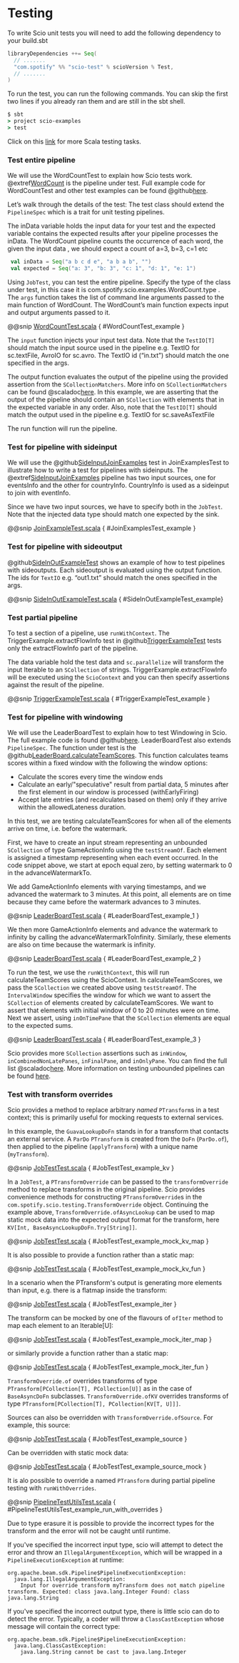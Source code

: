 # Testing

To write Scio unit tests you will need to add the following dependency to your build.sbt

```sbt
libraryDependencies ++= Seq(
  // .......
  "com.spotify" %% "scio-test" % scioVersion % Test,
  // .......
)
```
To run the test, you can run the following commands. You can skip the first two lines if you already ran them and are still in the sbt shell.

```cmd
$ sbt
> project scio-examples
> test
```
Click on this [link](https://www.scala-sbt.org/1.x/docs/Testing.html) for more Scala testing tasks.

### Test entire pipeline
We will use the WordCountTest to explain how Scio tests work. @extref[WordCount](example:WordCount) is the pipeline under test. Full example code for WordCountTest and other test examples can be found @github[here](/scio-examples/src/test).

Let’s walk through the details of the test: The test class should extend the `PipelineSpec` which is a trait for unit testing pipelines.

The inData variable holds the input data for your test and the expected variable contains the expected results after your pipeline processes the inData. The WordCount pipeline counts the occurrence of each word, the given the input data , we should expect a count of a=3, b=3, c=1 etc
```scala mdoc
 val inData = Seq("a b c d e", "a b a b", "")
 val expected = Seq("a: 3", "b: 3", "c: 1", "d: 1", "e: 1")
```

Using `JobTest`, you can test the entire pipeline. Specify the type of the class under test, in this case it is com.spotify.scio.examples.WordCount.type . The `args` function takes the list of command line arguments passed to the main function of WordCount.  The WordCount’s main function expects input and output arguments passed to it.

@@snip [WordCountTest.scala](/scio-examples/src/test/scala/com/spotify/scio/examples/WordCountTest.scala) { #WordCountTest_example }

The `input` function injects your input test data. Note that the `TestIO[T]` should match the input source used in the pipeline e.g. TextIO for sc.textFile, AvroIO for sc.avro. The TextIO id (“in.txt”) should match the one specified in the args.

The output function evaluates the output of the pipeline using the provided assertion from the `SCollectionMatchers`. More info on `SCollectionMatchers` can be found @scaladoc[here](com.spotify.scio.testing.SCollectionMatchers$). In this example, we are asserting that the output of the pipeline should contain an `SCollection` with elements that in the expected variable in any order.
Also, note that the `TestIO[T]` should match the output used in the pipeline e.g. TextIO for sc.saveAsTextFile

The run function will run the pipeline.

### Test for pipeline with sideinput
We will use the @github[SideInputJoinExamples](/scio-examples/src/test/scala/com/spotify/scio/examples/cookbook/JoinExamplesTest.scala#L73) test in JoinExamplesTest to illustrate how to write a test for pipelines with sideinputs. The @extref[SideInputJoinExamples](example:JoinExamples) pipeline has two input sources, one for eventsInfo and the other for countryInfo. CountryInfo is used as a sideinput to join with eventInfo.

Since we have two input sources, we have to specify both in the `JobTest`. Note that the injected data type should match one expected by the sink.

@@snip [JoinExampleTest.scala](/scio-examples/src/test/scala/com/spotify/scio/examples/cookbook/JoinExamplesTest.scala) { #JoinExamplesTest_example }

### Test for pipeline with sideoutput
@github[SideInOutExampleTest](/scio-examples/src/test/scala/com/spotify/scio/examples/extra/SideInOutExampleTest.scala) shows an example of how to test pipelines with sideoutputs. Each sideoutput is evaluated using the output function. The ids for `TextIO`  e.g. “out1.txt” should match the ones specified in the args.

@@snip [SideInOutExampleTest.scala](/scio-examples/src/test/scala/com/spotify/scio/examples/extra/SideInOutExampleTest.scala) { #SideInOutExampleTest_example}

### Test partial pipeline
To test a section of a pipeline, use `runWithContext`. The TriggerExample.extractFlowInfo test in @github[TriggerExampleTest](/scio-examples/src/test/scala/com/spotify/scio/examples/cookbook/TriggerExampleTest.scala) tests only the extractFlowInfo part of the pipeline.

The data variable hold the test data and `sc.parallelize` will transform the input Iterable to an `SCollection` of strings. TriggerExample.extractFlowInfo will be executed using the `ScioContext` and you can then specify assertions against the result of the pipeline.

@@snip [TriggerExampleTest.scala](/scio-examples/src/test/scala/com/spotify/scio/examples/cookbook/TriggerExampleTest.scala) { #TriggerExampleTest_example }

### Test for pipeline with windowing
We will use the LeaderBoardTest to explain how to test Windowing in Scio. The full example code is found @github[here](/scio-examples/src/test/scala/com/spotify/scio/examples/complete/game/LeaderBoardTest.scala). LeaderBoardTest also extends `PipelineSpec`. The function under test is the @github[LeaderBoard.calculateTeamScores](/scio-examples/src/main/scala/com/spotify/scio/examples/complete/game/LeaderBoard.scala#L131).  This function calculates teams scores within a fixed window with the following the window options:

* Calculate the scores every time the window ends
* Calculate an early/"speculative" result from partial data, 5 minutes after the first element in our window is processed (withEarlyFiring)
* Accept late entries (and recalculates based on them) only if they arrive within the allowedLateness duration.

In this test,  we are testing calculateTeamScores for when all of the elements arrive on time, i.e. before the watermark.

First, we have to create an input stream representing an unbounded `SCollection` of type GameActionInfo using the `testStreamOf`. Each element is assigned a timestamp representing when each event occurred. In the code snippet above, we start at epoch equal zero,  by setting watermark to 0 in the advanceWatermarkTo.

We add GameActionInfo elements with varying timestamps, and we advanced the watermark to 3 minutes. At this point, all elements are on time because they came before the watermark advances to 3 minutes.

@@snip [LeaderBoardTest.scala](/scio-examples/src/test/scala/com/spotify/scio/examples/complete/game/LeaderBoardTest.scala) { #LeaderBoardTest_example_1 }

We then more GameActionInfo elements and advance the watermark to infinity by calling the advanceWatermarkToInfinity. Similarly, these elements are also on time because the watermark is infinity.

@@snip [LeaderBoardTest.scala](/scio-examples/src/test/scala/com/spotify/scio/examples/complete/game/LeaderBoardTest.scala) { #LeaderBoardTest_example_2 }

To run the test, we use the `runWithContext`, this will run calculateTeamScores using the ScioContext. In calculateTeamScores, we pass the `SCollection` we created above using `testStreamOf`. The `IntervalWindow` specifies the window for which we want to assert the `SCollection` of elements created by calculateTeamScores. We want to assert that elements with initial window of 0 to 20 minutes were on time. Next we assert, using `inOnTimePane` that the `SCollection` elements are equal to the expected sums.

@@snip [LeaderBoardTest.scala](/scio-examples/src/test/scala/com/spotify/scio/examples/complete/game/LeaderBoardTest.scala) { #LeaderBoardTest_example_3 }

Scio provides more `SCollection` assertions such as `inWindow`, `inCombinedNonLatePanes`, `inFinalPane`, and `inOnlyPane`. You can find the full list @scaladoc[here](com.spotify.scio.testing.SCollectionMatchers). More information on testing unbounded pipelines can be found [here](https://beam.apache.org/blog/2016/10/20/test-stream.html).

### Test with transform overrides

Scio provides a method to replace arbitrary _named_ `PTransform`s in a test context; this is primarily useful for mocking requests to external services.

In this example, the `GuavaLookupDoFn` stands in for a transform that contacts an external service.
A `ParDo` `PTransform` is created from the `DoFn` (`ParDo.of`), then applied to the pipeline (`applyTransform`) with a unique name (`myTransform`).

@@snip [JobTestTest.scala](/scio-test/src/test/scala/com/spotify/scio/testing/JobTestTest.scala) { #JobTestTest_example_kv }

In a `JobTest`, a `PTransformOverride` can be passed to the `transformOverride` method to replace transforms in the original pipeline.
Scio provides convenience methods for constructing `PTransformOverride`s in the `com.spotify.scio.testing.TransformOverride` object.
Continuing the example above, `TransformOverride.ofAsyncLookup` can be used to map static mock data into the expected output format
for the transform, here `KV[Int, BaseAsyncLookupDoFn.Try[String]]`.

@@snip [JobTestTest.scala](/scio-test/src/test/scala/com/spotify/scio/testing/JobTestTest.scala) { #JobTestTest_example_mock_kv_map }

It is also possible to provide a function rather than a static map:

@@snip [JobTestTest.scala](/scio-test/src/test/scala/com/spotify/scio/testing/JobTestTest.scala) { #JobTestTest_example_mock_kv_fun }

In a scenario when the PTransform's output is generating more elements than input, e.g. there is a flatmap inside the transform:

@@snip [JobTestTest.scala](/scio-test/src/test/scala/com/spotify/scio/testing/JobTestTest.scala) { #JobTestTest_example_iter }

The transform can be mocked by one of the flavours of `ofIter` method to map each element to an Iterable[U]:

@@snip [JobTestTest.scala](/scio-test/src/test/scala/com/spotify/scio/testing/JobTestTest.scala) { #JobTestTest_example_mock_iter_map }

or similarly provide a function rather than a static map:

@@snip [JobTestTest.scala](/scio-test/src/test/scala/com/spotify/scio/testing/JobTestTest.scala) { #JobTestTest_example_mock_iter_fun }

`TransformOverride.of` overrides transforms of type `PTransform[PCollection[T], PCollection[U]]` as in the case of `BaseAsyncDoFn` subclasses.
`TransformOverride.ofKV` overrides transforms of type `PTransform[PCollection[T], PCollection[KV[T, U]]]`.

Sources can also be overridden with `TransformOverride.ofSource`. For example, this source:

@@snip [JobTestTest.scala](/scio-test/src/test/scala/com/spotify/scio/testing/JobTestTest.scala) { #JobTestTest_example_source }

Can be overridden with static mock data:

@@snip [JobTestTest.scala](/scio-test/src/test/scala/com/spotify/scio/testing/JobTestTest.scala) { #JobTestTest_example_source_mock }

It is alo possible to override a named `PTransform` during partial pipeline testing with `runWithOverrides`.

@@snip [PipelineTestUtilsTest.scala](/scio-test/src/test/scala/com/spotify/scio/testing/PipelineTestUtilsTest.scala) { #PipelineTestUtilsTest_example_run_with_overrides }

Due to type erasure it is possible to provide the incorrect types for the transform and the error will not be caught until runtime.

If you've specified the incorrect input type, scio will attempt to detect the error and throw an `IllegalArgumentException`,
which will be wrapped in a `PipelineExecutionException` at runtime:
```
org.apache.beam.sdk.Pipeline$PipelineExecutionException:
  java.lang.IllegalArgumentException:
    Input for override transform myTransform does not match pipeline transform. Expected: class java.lang.Integer Found: class java.lang.String
```

If you've specified the incorrect output type, there is little scio can do to detect the error.
Typically, a coder will throw a `ClassCastException` whose message will contain the correct type:

```
org.apache.beam.sdk.Pipeline$PipelineExecutionException:
  java.lang.ClassCastException:
    java.lang.String cannot be cast to java.lang.Integer
```
